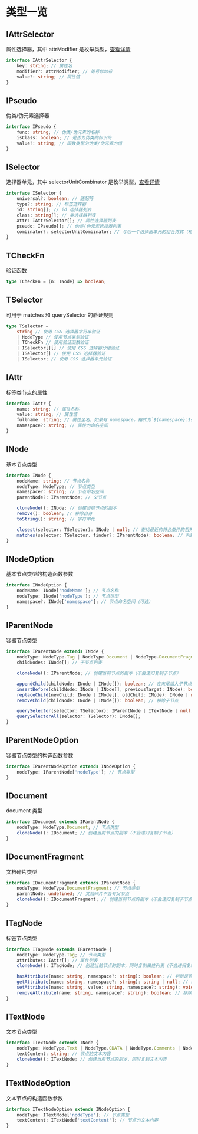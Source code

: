 # 类型一览

## IAttrSelector

属性选择器，其中 attrModifier 是枚举类型，[查看详情](attr-modifier.md)

```typescript
interface IAttrSelector {
	key: string; // 属性名
	modifier?: attrModifier; // 等号修饰符
	value?: string; // 属性值
}
```

## IPseudo

伪类/伪元素选择器

```typescript
interface IPseudo {
	func: string; // 伪类/伪元素的名称
	isClass: boolean; // 是否为伪类的标识符
	value?: string; // 函数类型的伪类/伪元素的值
}
```

## ISelector

选择器单元，其中 selectorUnitCombinator 是枚举类型，[查看详情](attr-modifier.md)

```typescript
interface ISelector {
	universal?: boolean; // 通配符
	type?: string; // 标签选择器
	id: string[]; // id 选择器列表
	class: string[]; // 类选择器列表
	attr: IAttrSelector[]; // 属性选择器列表
	pseudo: IPseudo[]; // 伪类/伪元素选择器列表
	combinator?: selectorUnitCombinator; // 与后一个选择器单元的组合方式（相邻兄弟选择器、兄弟选择器、子选择）
}
```

## TCheckFn

验证函数

```typescript
type TCheckFn = (n: INode) => boolean;
```

## TSelector

可用于 matches 和 querySelector 的验证规则

```typescript
type TSelector =
    string // 使用 CSS 选择器字符串验证
    | NodeType // 使用节点类型验证
    | TCheckFn // 使用验证函数验证
    | ISelector[][] // 使用 CSS 选择器分组验证
    | ISelector[] // 使用 CSS 选择器验证
    | ISelector; // 使用 CSS 选择器单元验证
```

## IAttr

标签类节点的属性

```typescript
interface IAttr {
	name: string; // 属性名称
	value: string; // 属性值
	fullname: string; // 属性全名，如果有 namespace，格式为`${namespace}:${name}`，否则与 name 相同
	namespace?: string; // 属性的命名空间
}
```

## INode

基本节点类型

```typescript
interface INode {
	nodeName: string; // 节点名称
	nodeType: NodeType; // 节点类型
	namespace?: string; // 节点命名空间
	parentNode?: IParentNode; // 父节点

	cloneNode(): INode; // 创建当前节点的副本
	remove(): boolean; // 移除自身
	toString(): string; // 字符串化

	closest(selector: TSelector): INode | null; // 查找最近的符合条件的祖先节点（含自身）
	matches(selector: TSelector, finder?: IParentNode): boolean; // 判断自身是否符合条件
}
```

## INodeOption

基本节点类型的构造函数参数

```typescript
interface INodeOption {
	nodeName: INode['nodeName']; // 节点名称
	nodeType: INode['nodeType']; // 节点类型
    namespace?: INode['namespace']; // 节点命名空间（可选）
}
```

## IParentNode

容器节点类型

```typescript
interface IParentNode extends INode {
	nodeType: NodeType.Tag | NodeType.Document | NodeType.DocumentFragment; // 节点类型
	childNodes: INode[]; // 子节点列表

	cloneNode(): IParentNode; // 创建当前节点的副本（不会递归复制子节点）

	appendChild(childNode: INode | INode[]): boolean; // 在末尾插入子节点
	insertBefore(childNode: INode | INode[], previousTarget: INode): boolean; // 插入到某个子节点之前
	replaceChild(newChild: INode | INode[], oldChild: INode): INode | null; // 替换某个子节点
	removeChild(childNode: INode | INode[]): boolean; // 移除子节点

	querySelector(selector: TSelector): IParentNode | ITextNode | null;
	querySelectorAll(selector: TSelector): INode[];
}
```

## IParentNodeOption

容器节点类型的构造函数参数

```typescript
interface IParentNodeOption extends INodeOption {
	nodeType: IParentNode['nodeType']; // 节点类型
}
```

## IDocument

document 类型

```typescript
interface IDocument extends IParentNode {
	nodeType: NodeType.Document; // 节点类型
	cloneNode(): IDocument; // 创建当前节点的副本（不会递归复制子节点）
}
```

## IDocumentFragment

文档碎片类型

```typescript
interface IDocumentFragment extends IParentNode {
	nodeType: NodeType.DocumentFragment; // 节点类型
	parentNode: undefined; // 文档碎片不会有父节点
	cloneNode(): IDocumentFragment; // 创建当前节点的副本（不会递归复制子节点）
}
```

## ITagNode

标签节点类型

```typescript
interface ITagNode extends IParentNode {
	nodeType: NodeType.Tag; // 节点类型
	attributes: IAttr[]; // 属性列表
    cloneNode(): ITagNode; // 创建当前节点的副本，同时复制属性列表（不会递归复制子节点）

	hasAttribute(name: string, namespace?: string): boolean; // 判断是否具有指定属性
	getAttribute(name: string, namespace?: string): string | null; // 获取指定属性
	setAttribute(name: string, value: string, namespace?: string): void; // 设置指定属性
	removeAttribute(name: string, namespace?: string): boolean; // 移除指定属性
}
```

## ITextNode

文本节点类型

```typescript
interface ITextNode extends INode {
	nodeType: NodeType.Text | NodeType.CDATA | NodeType.Comments | NodeType.XMLDecl | NodeType.DocType; // 节点类型
	textContent: string; // 节点的文本内容
	cloneNode(): ITextNode; // 创建当前节点的副本，同时复制文本内容
}
```

## ITextNodeOption

文本节点的构造函数参数

```typescript
interface ITextNodeOption extends INodeOption {
	nodeType: ITextNode['nodeType']; // 节点类型
	textContent: ITextNode['textContent']; // 节点的文本内容
}
```
